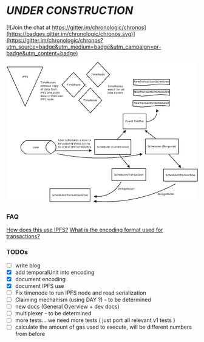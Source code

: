 # _UNDER CONSTRUCTION_

[![Join the chat at https://gitter.im/chronologic/chronos](https://badges.gitter.im/chronologic/chronos.svg)](https://gitter.im/chronologic/chronos?utm_source=badge&utm_medium=badge&utm_campaign=pr-badge&utm_content=badge)

![](eacv2.png)

### FAQ
[How does this use IPFS?](ipfs.txt)
[What is the encoding format used for transactions?](encoding.txt)

### TODOs
 - [ ] write blog
 - [X] add temporalUnit into encoding
 - [X] document encoding
 - [X] document IPFS use
 - [ ] Fix timenode to run IPFS node and read serialization
 - [ ] Claiming mechanism (using DAY ?) - to be determined
 - [ ] new docs (General Overview + dev docs)
 - [ ] multiplexer - to be determined
 - [ ] more tests... we need more tests ( just port all relevant v1 tests )
 - [ ] calculate the amount of gas used to execute, will be different numbers from before
